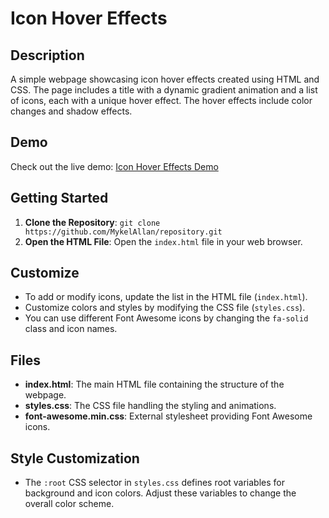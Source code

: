 # Icon Hover Effects

## Description
A simple webpage showcasing icon hover effects created using HTML and CSS. The page includes a title with a dynamic gradient animation and a list of icons, each with a unique hover effect. The hover effects include color changes and shadow effects.

## Demo
Check out the live demo: [Icon Hover Effects Demo](https://iconhovereffect-myk.vercel.app/)

## Getting Started
1. **Clone the Repository**: `git clone https://github.com/MykelAllan/repository.git`
2. **Open the HTML File**: Open the `index.html` file in your web browser.

## Customize
- To add or modify icons, update the list in the HTML file (`index.html`).
- Customize colors and styles by modifying the CSS file (`styles.css`).
- You can use different Font Awesome icons by changing the `fa-solid` class and icon names.

## Files
- **index.html**: The main HTML file containing the structure of the webpage.
- **styles.css**: The CSS file handling the styling and animations.
- **font-awesome.min.css**: External stylesheet providing Font Awesome icons.
  
## Style Customization
- The `:root` CSS selector in `styles.css` defines root variables for background and icon colors. Adjust these variables to change the overall color scheme.


